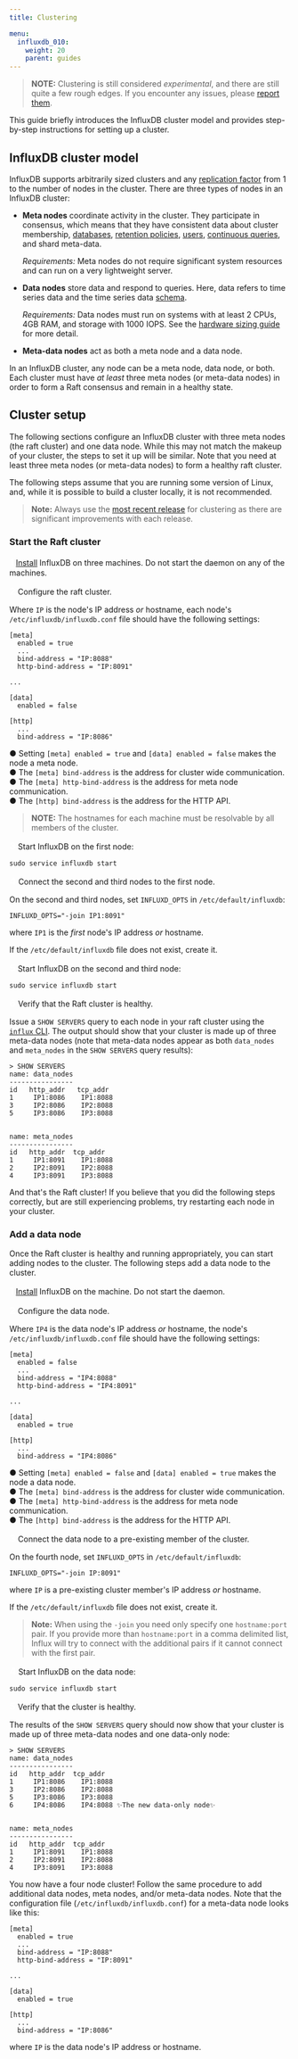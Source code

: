 ```yaml
---
title: Clustering

menu:
  influxdb_010:
    weight: 20
    parent: guides
---
```


> **NOTE:** Clustering is still considered _experimental_, and there are still quite a few rough edges. If you encounter any issues, please [report them](https://github.com/influxdata/influxdb/issues/new).

This guide briefly introduces the InfluxDB cluster model and provides step-by-step instructions for setting up a cluster.

## InfluxDB cluster model

InfluxDB supports arbitrarily sized clusters and any [replication factor](/influxdb/v0.10/concepts/glossary/#replication-factor) from 1 to the number of nodes in the cluster.
There are three types of nodes in an InfluxDB cluster:

* **Meta nodes** coordinate activity in the cluster. They participate in consensus, which means that they have consistent data about cluster membership, [databases](/influxdb/v0.10/concepts/glossary/#database), [retention policies](/influxdb/v0.10/concepts/glossary/#retention-policy-rp), [users](/influxdb/v0.10/concepts/glossary/#user), [continuous queries](/influxdb/v0.10/concepts/glossary/#continuous-query-cq), and shard meta-data.

    *Requirements:*
    Meta nodes do not require significant system resources and can run on a very lightweight server.

* **Data nodes** store data and respond to queries. Here, data refers to time series data and the time series data [schema](/influxdb/v0.10/concepts/glossary/#schema).

    *Requirements:*
    Data nodes must run on systems with at least 2 CPUs, 4GB RAM, and storage with 1000 IOPS.
    See the [hardware sizing guide](/influxdb/v0.10/guides/hardware_sizing/) for more detail.

* **Meta-data nodes** act as both a meta node and a data node.

In an InfluxDB cluster, any node can be a meta node, data node, or both.
Each cluster must have _at least_ three meta nodes (or meta-data nodes) in order to form a Raft consensus and remain in a healthy state.

## Cluster setup

The following sections configure an InfluxDB cluster with three meta nodes (the raft cluster) and one data node.
While this may not match the makeup of your cluster, the steps to set it up will be similar.
Note that you need at least three meta nodes (or meta-data nodes) to form a healthy raft cluster.

The following steps assume that you are running some version of Linux, and, while it is possible to build a cluster locally, it is not recommended.

> **Note:** Always use the [most recent release](https://influxdata.com/downloads/#influxdb) for clustering as there are significant improvements with each release.

### Start the Raft cluster

**<font color=white size=4>1</font>** [Install](/influxdb/v0.10/introduction/installation/) InfluxDB on three machines.
Do not start the daemon on any of the machines.

**<font color=white size=4>2</font>** Configure the raft cluster.

Where `IP` is the node's IP address *or* hostname, each node's `/etc/influxdb/influxdb.conf` file should have the following settings:
```
[meta]
  enabled = true
  ...
  bind-address = "IP:8088"
  http-bind-address = "IP:8091"

...

[data]
  enabled = false

[http]
  ...
  bind-address = "IP:8086"
```

● Setting `[meta] enabled = true` and `[data] enabled = false` makes the node a meta node.  
● The `[meta] bind-address` is the address for cluster wide communication.  
● The `[meta] http-bind-address` is the address for meta node communication.  
● The `[http] bind-address` is the address for the HTTP API.  

> **NOTE:** The hostnames for each machine must be resolvable by all members of the cluster.

**<font color=white size=4>3</font>** Start InfluxDB on the first node:
```
sudo service influxdb start
```

**<font color=white size=4>4</font>** Connect the second and third nodes to the first node.

On the second and third nodes, set `INFLUXD_OPTS` in `/etc/default/influxdb`:
```
INFLUXD_OPTS="-join IP1:8091"
```
where `IP1` is the *first* node's IP address *or* hostname.

If the `/etc/default/influxdb` file does not exist, create it.

**<font color=white size=4>5</font>** Start InfluxDB on the second and third node:
```
sudo service influxdb start
```

**<font color=white size=4>6</font>** Verify that the Raft cluster is healthy.

Issue a `SHOW SERVERS` query to each node in your raft cluster using the [`influx` CLI](/influxdb/v0.10/tools/shell/).
The output should show that your cluster is made up of three meta-data nodes (note that meta-data nodes appear as both `data_nodes` and `meta_nodes` in the `SHOW SERVERS` query results):

```
> SHOW SERVERS
name: data_nodes
----------------
id	 http_addr	 tcp_addr
1	  IP1:8086	  IP1:8088
3	  IP2:8086	  IP2:8088
5	  IP3:8086	  IP3:8088


name: meta_nodes
----------------
id	 http_addr  tcp_addr
1	  IP1:8091	  IP1:8088
2	  IP2:8091	  IP2:8088
4	  IP3:8091	  IP3:8088
```

And that's the Raft cluster!
If you believe that you did the following steps correctly, but are still experiencing problems, try restarting each node in your cluster.

### Add a data node

Once the Raft cluster is healthy and running appropriately, you can start adding nodes to the cluster. The following steps add a data node to the cluster.

**<font color=white size=4>1</font>** [Install](/influxdb/v0.10/introduction/installation/) InfluxDB on the machine.
Do not start the daemon.

**<font color=white size=4>2</font>** Configure the data node.

Where `IP4` is the data node's IP address *or* hostname, the node's `/etc/influxdb/influxdb.conf` file should have the following settings:
```
[meta]
  enabled = false
  ...
  bind-address = "IP4:8088"
  http-bind-address = "IP4:8091"

...

[data]
  enabled = true

[http]
  ...
  bind-address = "IP4:8086"
```

● Setting `[meta] enabled = false` and `[data] enabled = true` makes the node a data node.  
● The `[meta] bind-address` is the address for cluster wide communication.  
● The `[meta] http-bind-address` is the address for meta node communication.  
● The `[http] bind-address` is the address for the HTTP API.

**<font color=white size=4>3</font>** Connect the data node to a pre-existing member of the cluster.

On the fourth node, set `INFLUXD_OPTS` in `/etc/default/influxdb`:
```
INFLUXD_OPTS="-join IP:8091"
```
where `IP` is a pre-existing cluster member's IP address *or* hostname.

If the `/etc/default/influxdb` file does not exist, create it.

> **Note:** When using the `-join` you need only specify one `hostname:port` pair.
If you provide more than `hostname:port` in a comma delimited list, Influx will try to connect with the additional pairs if it cannot connect with the first pair.

**<font color=white size=4>4</font>** Start InfluxDB on the data node:
```
sudo service influxdb start
```

**<font color=white size=4>5</font>** Verify that the cluster is healthy.

The results of the `SHOW SERVERS` query should now show that your cluster is made up of three meta-data nodes and one data-only node:

```
> SHOW SERVERS
name: data_nodes
----------------
id	 http_addr  tcp_addr
1	  IP1:8086	  IP1:8088
3	  IP2:8086	  IP2:8088
5	  IP3:8086	  IP3:8088
6	  IP4:8086	  IP4:8088 ✨The new data-only node✨


name: meta_nodes
----------------
id	 http_addr  tcp_addr
1	  IP1:8091	  IP1:8088
2	  IP2:8091	  IP2:8088
4	  IP3:8091	  IP3:8088
```

You now have a four node cluster! Follow the same procedure to add additional data nodes, meta nodes, and/or meta-data nodes. Note that the configuration file (`/etc/influxdb/influxdb.conf`) for a meta-data node looks like this:
```
[meta]
  enabled = true
  ...
  bind-address = "IP:8088"
  http-bind-address = "IP:8091"

...

[data]
  enabled = true

[http]
  ...
  bind-address = "IP:8086"
```
where `IP` is the data node's IP address or hostname.
